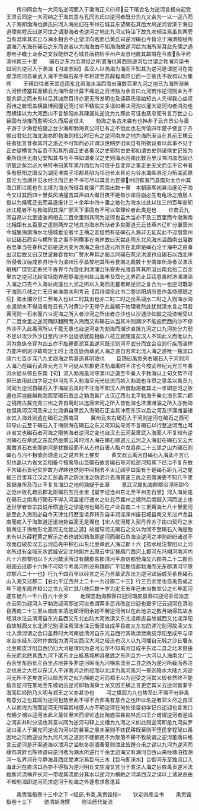 <!-- { "loadSidebar": true } -->
　　传曰同合为一大河名逆河而入于渤海正义曰郑云下尾合名为逆河言相向迎受王肃云同逆一大河纳之于海其意与孔同苏氏曰逆河者既分为九又合为一以一迎八而入于海即渤海也薛氏曰河入海处旧在平州石城县东望碣石其后大风逆河皆渐于海旧道堙矣程氏曰逆河世之谓渤海者也逆河之地比九河又特洼下故九水倾注焉虽其两旁当有涯岸其实已与海水相合不止望洋向若而已黄氏曰逆河碣石今皆沦于海渭按经所谓海乃东海在碣石之东而说者以为渤海由不知渤海故逆河后为海所渐耳此先儒之通患唯子瞻士龙泰之文叔能辨之石城县唐初析平州卢龙县地置其故城在今直永平府滦州南三十里
　　碣石之东为沧溟经之所谓海也其西则逆河后世谓之勃海河渠书曰同为逆河入于渤海【沟洫志同】盖汉人以渤海为海而不知其为逆河遂谓逆河在南皮浮阳河自章武入海不至碣石矣千年积谬至苏薛程黄四公而一正蔡氏不收何以为集传
　　王横曰往者天尝连雨东北风海水溢西南出寖数百里九河之地已为海所渐矣九河但堙塞耳而横云为海所渐世莫不痛诋之百诗独为余言曰九河若作逆河则未为不是余颔之而未有以见其诚然百诗亦更无所发明也及读薛氏语始知古人先得我心益叹百诗之敏悟盖横虽博闻彊记而讨论不精临文多误如秦决河沟以灌大梁河沟者鸿沟也而横误以为大河西山不言黎阳亦其疎漏处逆讹为九即此可证也髙忠宪有言万世之心目固有渐推而愈明论久而后定信夫
　　勃海之名古未尝有也韩非子云齐景公与晏子游于少海登柏寝之台少海即勃海景公时已有之不但此也左传僖四年楚子使言于齐侯曰君处北海北海亦即勃海则桓公时已有之逆河南岸之地为海所渐当在其前王横云往者犹言昔者其时之逺近不可知而必非谓汉世网罗旧闻自有所据议者以此事不见于正史疑横言为妄吾不知其所谓正史者秦汉之史邪抑古史邪如谓古史则诸侯史记皆为秦所烧世无由见安知其书与不书如谓秦汉之史则海水西南出数百里汉书沟洫志固已明载之矣岂必大书特书曰某年某月而后为可信乎且变异之事正史无文而见于它书者多有厯阳之国没为湖见淮南子邛都县陷为邛池长水县沦为谷水海盐县沦为柘湖武原县沦为当湖并见水经注而正史不书可尽以其言为妄邪州旧有海门县南对太仓州其海口即江尾也东北境为海水所侵吞食寖广西南出数十里　本朝康熈初县治遂沦于海今又过其西四十里矣风涛撞击其声如大礟日夜不絶每沙岸将崩必先有龟坼之痕居人指以为候辄迁去而县遂废计三十余年中四十里之地化为海水过此以往三四百年安知此江尾者不与勃海同其深广邪天下事固有不可以常理论者此类是也
　　许商云九河自鬲以北至徒骇间相去二百余里则其同为逆河也虽大当亦不及三百里而今渤海南北相距有五百里之逺则两岸之地其为海水所渐者多矣郦道元云昔燕齐辽旷分置营州今城届海濵海水北侵城垂沦者半王横之言信而有征碣石入海非无证矣此不过借营州以证碣石而实与横所言之事不同横事在南岸故曰天尝连雨东北风海水溢西南出寖数百里事当在春秋之前是逆河变为渤海之由也道元所言在北岸是碣石沦于海中之由事出汉后故又曰汉世波襄吞食地广赞水卑耳之谿当同碣石苞沦洪波也自碣石以西北岸所侵者汉骊成絫县地今为滦州乐亭昌黎地其所吞食南北裁数十里南岸所渐者汉漯沃琅槐广饶钜定寿光平寿界今为霑化利津蒲台乐安寿光潍县界其所溢出南北殆二百余里古之逆河北起宝坻南界厯静海沧州盐山海丰及霑化北界而止耳窃意禹时济漯潍淄入海之口去今入海处尚逺也九河之所以入海而无壅者赖逆河之复合为一也逆河既渐于海则八枝之亡无日矣淮南水利考云【百诗谓余此书二卷沭阳胡应恩作盖侍郎琏之后】海水潮汐日二至每入也以二时其出也亦二时二时之出系湖水二时之入则海水海水遏湖水不得流者每日有八时黄沙宁无停乎此最精于物理者然此犹就清水言之耳若黄河则一石水而六斗泥海之所入者沙河之所出者亦沙也以沙遇沙如胶之投漆唯受以广二百余里之逆河踊跃翻腾而入海而又有碣石以当其冲则潮汐不能逾而西内沙不停外沙不入此禹河所以千载无患也自逆河变为勃海而潮汐直抵九河之口九河势分力弱不足以攻沙外沙日至内沙不出徒骇犹能相敌八枝立就陻废矣汉人不知此义而唯以九河为急纵令穿为四五亦不旋踵而淤耳盖逆河既沦则河不宜分而宜合合则行疾而湍悍力能冲刷泥沙故周定王时上流虽徙而章武入海之道自若宋北流入海之道唯一独流口阔六七百步深八九丈趋海之势甚迅其明效也
　　臣瓒曰禹贡夹右碣石入于河则河入海乃在碣石武帝元光三年河徙从东郡更注勃海禹时不注也今按武帝纪元光三年春河水徙从顿丘东南【句】流入勃海盖河夺漯川之道至千乗入于勃海以上句文势不可但已故用此四字足之非河先不入勃海至元光徙流而始入勃海也寻瓒之意盖以禹贡九河同为逆河自碣石入于海故云禹时不注而不知汉人所谓勃海者其北一半即逆河之故道也河岂能越勃海而至碣石哉总之勃海甚广占汉辽西右北平勃海千乗北海东莱六郡之境跨古冀兖青三州之界自禹时以迄唐宋河之所入皆勃海也济漯潍淄之所入亦勃海也但禹河汉河及宋之北流俱自章武入海碣石正当其冲而东汉以后之河及济漯潍淄诸水其入海处则逺在碣石之西南耳
　　冀州云夹右碣石入于河则逆河在碣石之西可知导山云至于碣石入于海则海在碣石之东又可知矣导河不言碣石以行至逆河而止耳非省文也碣石者河海之限勃海者逆河之变也自汉志云河至章武入海而人不复知有逆河碣石在章武之东矣然臣瓒云禹时河入海在碣石郦道元云河之入海旧在碣石又云大禹凿其石右夹而纳河是犹据经而不从志也自唐人指卢龙县南二十三里之山为碣石则碣石与河不相值而瓒道元之说弃若土梗矣
　　黄文叔云禹河自碣石入海此不言已见也盖以为省文互相备今按禹导山至碣石故言碣石导河抵逆河知其下已治不复东故不言碣石皆纪实非故为详略也然则中间相去不太辽阔乎曰奚有于是碣石距九河之尾裁三百里耳江汉之汇彭蠡济之防汶淮之防泗沂去海甚逺三危之去南海更不知几千里皆据身所及而止不复言海口之地何独疑于此章
　　章武汉属勃海郡郡治浮阳即今之沧州故孔疏云郡北距碣石五百余里【寰宇记沧州东北至平州五百里】河入海处逺在碣石之南禹行碣石不得入河盖逺行通水之处北尽冀州之境然后南廻入河而逆上也近世学者皆宗其说斥瓒道元之谬是何也碣石在卢龙县南二十三里离海七八十里而河欲至此入海则必自今天津北行厯宝坻界转东自丰润迳滦州废石城县南又东过卢龙县南而南入于海取道迂逺地势益髙无是理也【宋人忧河尾入契丹界苏子由曰契丹之水皆南注于海地形北髙河无北徙之道】故据导河无碣石之文以为河不至碣石入海是殆未有以苏薛程黄之解示之者也诚知勃海即逆河而碣石负海当逆河之冲则纷纷诸说不攻而自破矣汉志云河自羌中积石山东北至章武入海过郡十六【按水经注黎阳以上河水所过有金城天水武威安定北地朔方五原云中定襄鴈门西河上郡河东冯翊河南河内凡十六郡黎阳以下大河故渎所过有魏郡东郡清河平原信都勃海又六郡共二十二郡而班固云过郡十六殊不可晓今考禹河所过有魏郡广平钜鹿信都勃海而无东郡清河平原过郡凡二十一也】行九千四百里以经言之河乃自章武东出为逆河迳骊成至絫县碣石山入海又过郡二【右北平辽西并上二十一为过郡二十三】行三百余里也自禹告成之年下逮东周齐桓公之世九河亡其八枝后数十岁为定王五年己未当鲁宣公之七年而河遂东徙凡一千六百六十余岁
　　地理志勃海郡莽曰迎河南皮县莽曰迎河亭沟洫志亦云同为迎河入于勃海迎河即逆河说者谓莽多忌讳改逆曰迎也寰宇记云迎河在清池县西南二十三里从南皮来清池即浮阳余初不解逆河何以在此地求之数月始得其故水经淇水注云清河自东光县西又东北右防大河故渎又东北迳南皮县故城西又北迳浮阳县故城西又东北滹沱别渎注焉漳水注云衡漳自成平县南又东左防滹沱别河故渎又东北入清河谓之合口盖莽时大河南徙清河自东光县西行其故渎厯南皮浮阳至成平与漳水合水经东汉时作故指为清河实西汉大河之经流也汉人以九河播自元城之沙丘堰东北至南皮浮阳县西仍归大河是谓同为逆河云尔不知禹河自成平东迳二县之北未尝由东光而北厯其西九河下尾东北出抵髙城栁县章武之东同合为一大河以入海南北广二百余里东西长三百里占地甚多非逆河纵而九河横东流至二县之西为逆河所截而各注之也总之大伾以东汉人不详禹河之所经而以北渎为禹河禹河一差则降水大陆九河逆河无所不差矣逆河以班志言之似为横絶之河而郑王以为迎受之河其义较长然终不能指言逆河在某地至东坡始云逆河即勃海薛士龙又因王横之言更定其义云逆河皆渐于海而后经防乃大明与郑王之义亦甚协也
　　河之播而为九也势至此不得不分非禹有意分之也其同为逆河也势至此不得不合非禹有意合之也所以名逆者郑义尽之自汉人以勃海为海而逆河无所容其地唐人亦不明逆河在何处徐坚初学记曰逆迎也言海口有朝夕潮以迎河水此义最优至宋而谬论迭出贻惑滋甚矣林氏曰王介甫谓逆河者逆设之河非并时分流也其意以同为逆河句释上文播为九河之义如此则逆河即是九河矣罗泌曰圣人于冀兖间逆设为河以防暴至之患未至则不妨民耕既至则不堕民舍程珌曰禹因地之形而逆设为九河凡河之道则不建都邑不为聚落不耕不牧故谓之逆河董鼎曰格言云逆河是开渠通海以泄河之溢秋冬则涸春夏则泄此皆踵介甫之谬以九河为逆河而缘饰其辞也陈师道曰逆河者为潮水所逆行千余里边海又有潮河自西山来经塘泊按潮河一名界河在今静海县西北受滹沱易巨马三水【巨马即涞水】合御河东至独流口入海此河在直沽口西亦不得指为逆河明丘文庄濬又言当于直沽入海之后依禹贡逆河法截断河流横开长河一带收其流而分其水以逆河为横絶之河承西汉之误以上诸说总由不知勃海即逆河而求逆河于勃海之外遂愈求愈逺耳

　　禹贡锥指卷十三中之下
<经部,书类,禹贡锥指>
　　钦定四库全书
　　禹贡锥指卷十三下
　　徳清胡渭撰
　　附论厯代徙流
